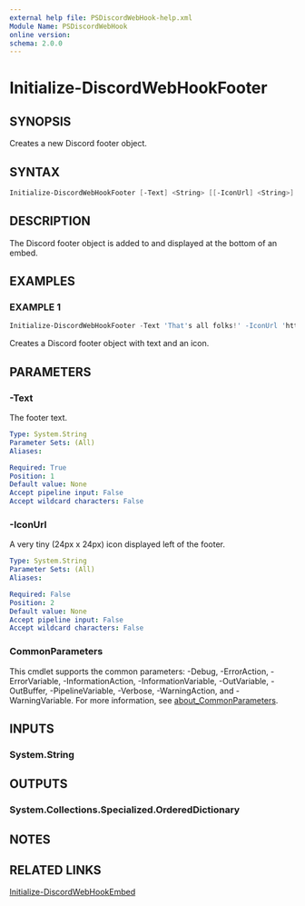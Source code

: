 ```yaml
---
external help file: PSDiscordWebHook-help.xml
Module Name: PSDiscordWebHook
online version:
schema: 2.0.0
---
```


# Initialize-DiscordWebHookFooter

## SYNOPSIS

Creates a new Discord footer object.

## SYNTAX

```powershell
Initialize-DiscordWebHookFooter [-Text] <String> [[-IconUrl] <String>] [<CommonParameters>]
```

## DESCRIPTION

The Discord footer object is added to and displayed at the bottom of an embed.

## EXAMPLES

### EXAMPLE 1

```powershell
Initialize-DiscordWebHookFooter -Text 'That's all folks!' -IconUrl 'https://upload.wikimedia.org/wikipedia/en/7/79/Bugsbunny2011.png'
```

Creates a Discord footer object with text and an icon.

## PARAMETERS

### -Text

The footer text.

```yaml
Type: System.String
Parameter Sets: (All)
Aliases:

Required: True
Position: 1
Default value: None
Accept pipeline input: False
Accept wildcard characters: False
```

### -IconUrl

A very tiny (24px x 24px) icon displayed left of the footer.

```yaml
Type: System.String
Parameter Sets: (All)
Aliases:

Required: False
Position: 2
Default value: None
Accept pipeline input: False
Accept wildcard characters: False
```

### CommonParameters

This cmdlet supports the common parameters: -Debug, -ErrorAction, -ErrorVariable, -InformationAction, -InformationVariable, -OutVariable, -OutBuffer, -PipelineVariable, -Verbose, -WarningAction, and -WarningVariable. For more information, see [about_CommonParameters](http://go.microsoft.com/fwlink/?LinkID=113216).

## INPUTS

### System.String

## OUTPUTS

### System.Collections.Specialized.OrderedDictionary

## NOTES

## RELATED LINKS

[Initialize-DiscordWebHookEmbed](Initialize-DiscordWebHookEmbed.md)

